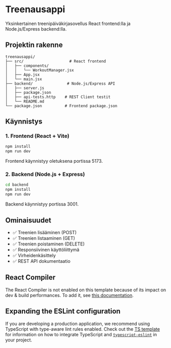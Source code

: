 # Treenausappi

Yksinkertainen treenipäiväkirjasovellus React frontend:lla ja Node.js/Express backend:lla.

## Projektin rakenne

```
treenausappi/
├── src/                    # React frontend
│   ├── components/
│   │   └── WorkoutManager.jsx
│   ├── App.jsx
│   └── main.jsx
├── backend/               # Node.js/Express API
│   ├── server.js
│   ├── package.json
│   ├── api-tests.http    # REST Client testit
│   └── README.md
└── package.json          # Frontend package.json
```

## Käynnistys

### 1. Frontend (React + Vite)
```bash
npm install
npm run dev
```
Frontend käynnistyy oletuksena portissa 5173.

### 2. Backend (Node.js + Express)
```bash
cd backend
npm install
npm run dev
```
Backend käynnistyy portissa 3001.

## Ominaisuudet

- ✅ Treenien lisääminen (POST)
- ✅ Treenien listaaminen (GET)
- ✅ Treenien poistaminen (DELETE) 
- ✅ Responsiivinen käyttöliittymä
- ✅ Virheidenkäsittely
- ✅ REST API dokumentaatio

## React Compiler

The React Compiler is not enabled on this template because of its impact on dev & build performances. To add it, see [this documentation](https://react.dev/learn/react-compiler/installation).

## Expanding the ESLint configuration

If you are developing a production application, we recommend using TypeScript with type-aware lint rules enabled. Check out the [TS template](https://github.com/vitejs/vite/tree/main/packages/create-vite/template-react-ts) for information on how to integrate TypeScript and [`typescript-eslint`](https://typescript-eslint.io) in your project.
